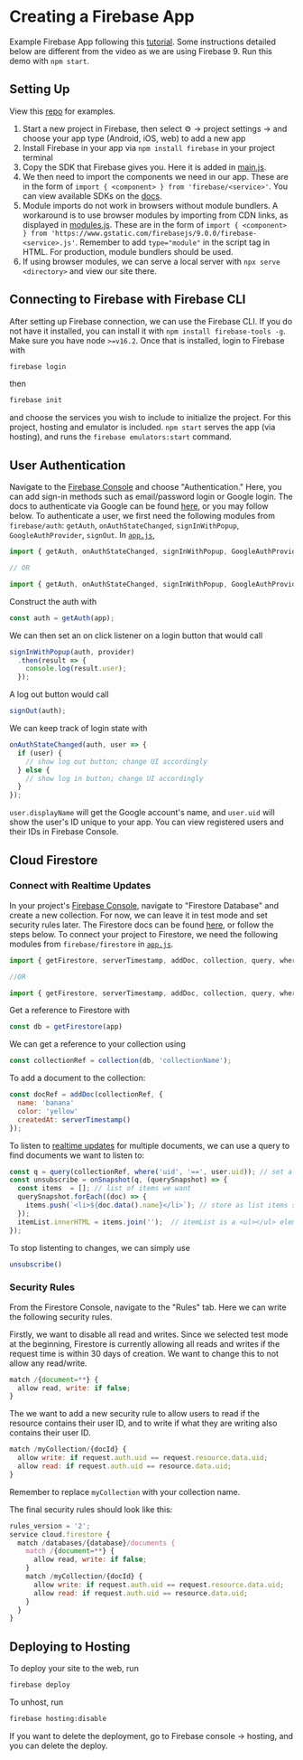 # Creating a Firebase App

Example Firebase App following this [tutorial](https://www.youtube.com/watch?v=q5J5ho7YUhA). Some instructions detailed below are different from the video as we are using Firebase 9. Run this demo with `npm start`.

## Setting Up

View this [repo](https://github.com/wrrnlim/firebase-connect) for examples.

1. Start a new project in Firebase, then select ⚙ -> project settings -> and choose your app type (Android, iOS, web) to add a new app
2. Install Firebase in your app via `npm install firebase` in your project terminal
3. Copy the SDK that Firebase gives you. Here it is added in [main.js](https://github.com/wrrnlim/firebase-connect/blob/main/public/main.js).
4. We then need to import the components we need in our app. These are in the form of `import { <component> } from 'firebase/<service>'`. You can view available SDKs on the [docs](https://firebase.google.com/docs/web/setup#available-libraries).
5. Module imports do not work in browsers without module bundlers. A workaround is to use browser modules by importing from CDN links, as displayed in [modules.js](https://github.com/wrrnlim/firebase-connect/blob/main/public/modules.js). These are in the form of `import { <component> } from 'https://www.gstatic.com/firebasejs/9.0.0/firebase-<service>.js'`. Remember to add `type="module"` in the script tag in HTML. For production, module bundlers should be used.
6. If using browser modules, we can serve a local server with `npx serve <directory>` and view our site there.

## Connecting to Firebase with Firebase CLI

After setting up Firebase connection, we can use the Firebase CLI. If you do not have it installed, you can install it with `npm install firebase-tools -g`. Make sure you have node `>=v16.2`. Once that is installed, login to Firebase with

```bash
firebase login
```

then

```bash
firebase init
```

and choose the services you wish to include to initialize the project. For this project, hosting and emulator is included. `npm start` serves the app (via hosting), and runs the `firebase emulators:start` command.

## User Authentication

Navigate to the [Firebase Console](https://console.firebase.google.com/) and choose "Authentication." Here, you can add sign-in methods such as email/password login or Google login. The docs to authenticate via Google can be found [here](https://firebase.google.com/docs/auth/web/google-signin), or you may follow below. To authenticate a user, we first need the following modules from `firebase/auth`: `getAuth`, `onAuthStateChanged`, `signInWithPopup`, `GoogleAuthProvider`, `signOut`. In [`app.js`](public/app.js),

```js
import { getAuth, onAuthStateChanged, signInWithPopup, GoogleAuthProvider, signOut } from 'https://www.gstatic.com/firebasejs/9.0.0/firebase-auth.js' // if using browser modules

// OR

import { getAuth, onAuthStateChanged, signInWithPopup, GoogleAuthProvider, signOut } from 'firebase/auth'
```

Construct the auth with

```js
const auth = getAuth(app);
```

We can then set an on click listener on a login button that would call

```js
signInWithPopup(auth, provider)
  .then(result => {
    console.log(result.user);
  });
```

A log out button would call

```js
signOut(auth);
```

We can keep track of login state with

```js
onAuthStateChanged(auth, user => {
  if (user) {
    // show log out button; change UI accordingly
  } else {
    // show log in button; change UI accordingly
  }
});
```

`user.displayName` will get the Google account's name, and `user.uid` will show the user's ID unique to your app. You can view registered users and their IDs in Firebase Console.

## Cloud Firestore

### Connect with Realtime Updates

In your project's [Firebase Console](https://console.firebase.google.com/), navigate to "Firestore Database" and create a new collection. For now, we can leave it in test mode and set security rules later. The Firestore docs can be found [here](https://firebase.google.com/docs/firestore/manage-data/add-data), or follow the steps below. To connect your project to Firestore, we need the following modules from `firebase/firestore` in [`app.js`](public/app.js).

```js
import { getFirestore, serverTimestamp, addDoc, collection, query, where, onSnapshot } from 'https://www.gstatic.com/firebasejs/9.0.0/firebase-firestore.js' // browser module

//OR

import { getFirestore, serverTimestamp, addDoc, collection, query, where, onSnapshot } from firebase/firestore
```

Get a reference to Firestore with

```js
const db = getFirestore(app)
```

We can get a reference to your collection using

```js
const collectionRef = collection(db, 'collectionName');
```

To add a document to the collection:

```js
const docRef = addDoc(collectionRef, {
  name: 'banana'
  color: 'yellow'
  createdAt: serverTimestamp()
});
```

To listen to [realtime updates](https://firebase.google.com/docs/firestore/query-data/listen) for multiple documents, we can use a query to find documents we want to listen to:

```js
const q = query(collectionRef, where('uid', '==', user.uid)); // set a query
const unsubscribe = onSnapshot(q, (querySnapshot) => {
  const items  = []; // list of items we want
  querySnapshot.forEach((doc) => {
    items.push(`<li>${doc.data().name}</li>`); // store as list items so we can place into a <ul></ul>
  });
  itemList.innerHTML = items.join('');  // itemList is a <ul></ul> element
});
```

To stop listenting to changes, we can simply use

```js
unsubscribe()
```

### Security Rules

From the Firestore Console, navigate to the "Rules" tab. Here we can write the following security rules.

Firstly, we want to disable all read and writes. Since we selected test mode at the beginning, Firestore is currently allowing all reads and writes if the request time is within 30 days of creation. We want to change this to not allow any read/write.

```js
match /{document=**} {
  allow read, write: if false;
}
```

The we want to add a new security rule to allow users to read if the resource contains their user ID, and to write if what they are writing also contains their user ID.

```js
match /myCollection/{docId} {
  allow write: if request.auth.uid == request.resource.data.uid;
  allow read: if request.auth.uid == resource.data.uid;
}
```

Remember to replace `myCollection` with your collection name.

The final security rules should look like this:

```js
rules_version = '2';
service cloud.firestore {
  match /databases/{database}/documents {
    match /{document=**} {
      allow read, write: if false;
    }
    match /myCollection/{docId} {
      allow write: if request.auth.uid == request.resource.data.uid;
      allow read: if request.auth.uid == resource.data.uid;
    }
  }
}
```

## Deploying to Hosting

To deploy your site to the web, run

```bash
firebase deploy
```

To unhost, run

```bash
firebase hosting:disable
```

If you want to delete the deployment, go to Firebase console -> hosting, and you can delete the deploy.
